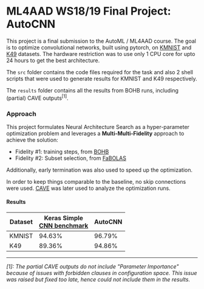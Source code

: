 # ML4AAD WS18/19 Final Project: AutoCNN

This project is a final submission to the AutoML / ML4AAD course. The goal is to optimize convolutional networks, built using pytorch, on [KMNIST](https://github.com/rois-codh/kmnist#kuzushiji-mnist-1) and [K49](https://github.com/rois-codh/kmnist#kuzushiji-49) datasets. 
The hardware restriction was to use only 1 CPU core for upto 24 hours to get the best architecture.

The `src` folder contains the code files required for the task and also 2 shell scripts that were used to generate results for KMNIST and K49 respectively. 

The `results` folder contains all the results from BOHB runs, including (partial) CAVE outputs<sup>[1]</sup>.

### Approach

This project formulates Neural Architecture Search as a hyper-parameter optimization problem and leverages a **Multi-Multi-Fidelity** approach to achieve the solution:
* Fidelity #1: training steps, from [BOHB](https://arxiv.org/abs/1807.01774)
* Fidelity #2: Subset selection, from [FaBOLAS](https://arxiv.org/abs/1605.07079)

Additionally, early termination was also used to speed up the optimization. 

In order to keep things comparable to the baseline, no skip connections were used. 
[CAVE](https://github.com/automl/CAVE) was later used to analyze the optimization runs.

#### Results

| Dataset | Keras Simple <br> [CNN benchmark](https://github.com/rois-codh/kmnist#benchmarks--results-) | AutoCNN |
|---|---|---|
| KMNIST | 94.63% | 96.79% |
| K49 | 89.36% | 94.86% |

----
*[1]: The partial CAVE outputs do not include "Parameter Importance" because of issues with forbidden clauses in configuration space. This issue was raised but fixed too late, hence could not include them in the results.*